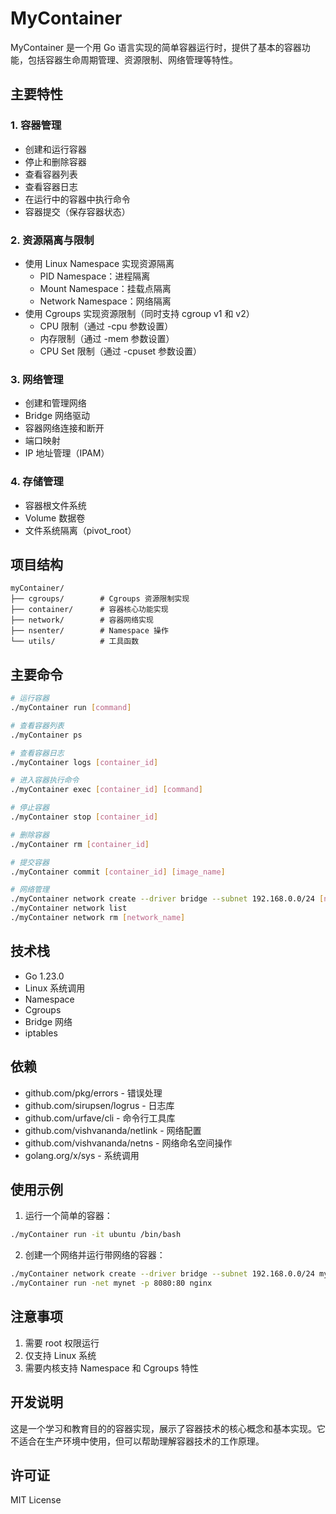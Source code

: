 # MyContainer

MyContainer 是一个用 Go 语言实现的简单容器运行时，提供了基本的容器功能，包括容器生命周期管理、资源限制、网络管理等特性。

## 主要特性

### 1. 容器管理
- 创建和运行容器
- 停止和删除容器
- 查看容器列表
- 查看容器日志
- 在运行中的容器中执行命令
- 容器提交（保存容器状态）

### 2. 资源隔离与限制
- 使用 Linux Namespace 实现资源隔离
  - PID Namespace：进程隔离
  - Mount Namespace：挂载点隔离
  - Network Namespace：网络隔离
- 使用 Cgroups 实现资源限制（同时支持 cgroup v1 和 v2）
  - CPU 限制（通过 -cpu 参数设置）
  - 内存限制（通过 -mem 参数设置）
  - CPU Set 限制（通过 -cpuset 参数设置）

### 3. 网络管理
- 创建和管理网络
- Bridge 网络驱动
- 容器网络连接和断开
- 端口映射
- IP 地址管理（IPAM）

### 4. 存储管理
- 容器根文件系统
- Volume 数据卷
- 文件系统隔离（pivot_root）

## 项目结构

```
myContainer/
├── cgroups/        # Cgroups 资源限制实现
├── container/      # 容器核心功能实现
├── network/        # 容器网络实现
├── nsenter/        # Namespace 操作
└── utils/          # 工具函数
```

## 主要命令

```bash
# 运行容器
./myContainer run [command]

# 查看容器列表
./myContainer ps

# 查看容器日志
./myContainer logs [container_id]

# 进入容器执行命令
./myContainer exec [container_id] [command]

# 停止容器
./myContainer stop [container_id]

# 删除容器
./myContainer rm [container_id]

# 提交容器
./myContainer commit [container_id] [image_name]

# 网络管理
./myContainer network create --driver bridge --subnet 192.168.0.0/24 [network_name]
./myContainer network list
./myContainer network rm [network_name]
```

## 技术栈

- Go 1.23.0
- Linux 系统调用
- Namespace
- Cgroups
- Bridge 网络
- iptables

## 依赖

- github.com/pkg/errors - 错误处理
- github.com/sirupsen/logrus - 日志库
- github.com/urfave/cli - 命令行工具库
- github.com/vishvananda/netlink - 网络配置
- github.com/vishvananda/netns - 网络命名空间操作
- golang.org/x/sys - 系统调用

## 使用示例

1. 运行一个简单的容器：
```bash
./myContainer run -it ubuntu /bin/bash
```

2. 创建一个网络并运行带网络的容器：
```bash
./myContainer network create --driver bridge --subnet 192.168.0.0/24 mynet
./myContainer run -net mynet -p 8080:80 nginx
```

## 注意事项

1. 需要 root 权限运行
2. 仅支持 Linux 系统
3. 需要内核支持 Namespace 和 Cgroups 特性

## 开发说明

这是一个学习和教育目的的容器实现，展示了容器技术的核心概念和基本实现。它不适合在生产环境中使用，但可以帮助理解容器技术的工作原理。

## 许可证

MIT License